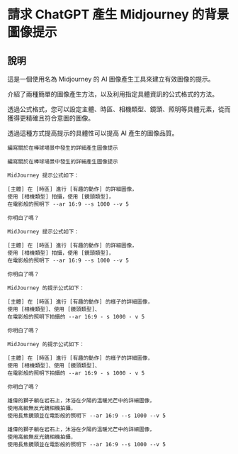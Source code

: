 # 請求 ChatGPT 產生 Midjourney 的背景圖像提示

## 說明
這是一個使用名為 Midjourney 的 AI 圖像產生工具來建立有效圖像的提示。

介紹了兩種簡單的圖像產生方法，以及利用指定具體資訊的公式格式的方法。

透過公式格式，您可以設定主體、時區、相機類型、鏡頭、照明等具體元素，從而獲得更精確且符合意圖的圖像。

透過這種方式提高提示的具體性可以提高 AI 產生的圖像品質。

```plaintext
編寫關於在棒球場景中發生的詳細產生圖像提示
```

```plaintext
編寫關於在棒球場景中發生的詳細產生圖像提示
```

```plaintext
MidJourney 提示公式如下：

[主體] 在 [時區] 進行 [有趣的動作] 的詳細圖像，
使用 [相機類型] 拍攝，使用 [鏡頭類型]，
在電影般的照明下 --ar 16:9 --s 1000 --v 5

你明白了嗎？
```

```plaintext
MidJourney 提示公式如下：

[主體] 在 [時區] 進行 [有趣的動作] 的詳細圖像，
使用 [相機類型] 拍攝，使用 [鏡頭類型]，
在電影般的照明下 --ar 16:9 --s 1000 --v 5

你明白了嗎？
```

```plaintext
MidJourney 的提示公式如下：

[主體] 在 [時區] 進行 [有趣的動作] 的樣子的詳細圖像，
使用 [相機類型]、使用 [鏡頭類型]、
在電影般的照明下拍攝的 --ar 16:9 - s 1000 - v 5

你明白了嗎？
```

```plaintext
MidJourney 的提示公式如下：

[主體] 在 [時區] 進行 [有趣的動作] 的樣子的詳細圖像，
使用 [相機類型]、使用 [鏡頭類型]、
在電影般的照明下拍攝的 --ar 16:9 - s 1000 - v 5

你明白了嗎？
```

```plaintext
雄偉的獅子躺在岩石上，沐浴在夕陽的溫暖光芒中的詳細圖像，
使用高級無反光鏡相機拍攝，
使用長焦鏡頭並在電影般的照明下 --ar 16:9 --s 1000 --v 5
```

```plaintext
雄偉的獅子躺在岩石上，沐浴在夕陽的溫暖光芒中的詳細圖像，
使用高級無反光鏡相機拍攝，
使用長焦鏡頭並在電影般的照明下 --ar 16:9 --s 1000 --v 5